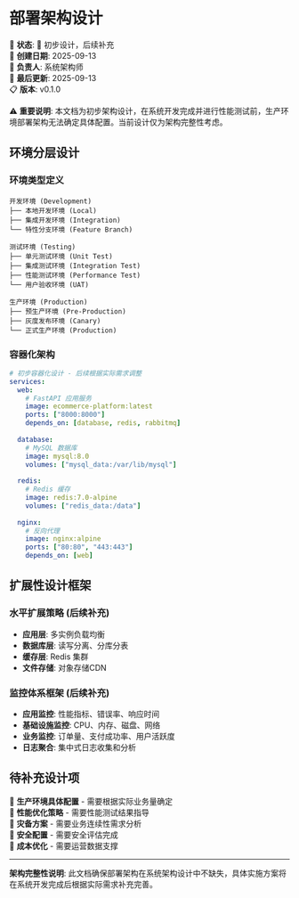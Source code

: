 <!--
文档说明：
- 内容：系统部署架构设计，包括环境配置、容器化策略、扩展性设计
- 使用方法：部署和运维时的架构指导文档
- 更新方法：部署策略变更时更新，需要架构师和运维确认
- 引用关系：被overview.md引用，引用基础设施配置
- 更新频率：部署策略调整时
- 状态：🚧 **初步设计，后续补充完善** - 在开发完成前，生产环境部署架构为虚设
-->

# 部署架构设计

📝 **状态**: 🚧 初步设计，后续补充  
📅 **创建日期**: 2025-09-13  
👤 **负责人**: 系统架构师  
🔄 **最后更新**: 2025-09-13  
📋 **版本**: v0.1.0  

⚠️ **重要说明**: 本文档为初步架构设计，在系统开发完成并进行性能测试前，生产环境部署架构无法确定具体配置。当前设计仅为架构完整性考虑。

## 环境分层设计

### 环境类型定义
```
开发环境 (Development)
├── 本地开发环境 (Local)
├── 集成开发环境 (Integration)
└── 特性分支环境 (Feature Branch)

测试环境 (Testing)  
├── 单元测试环境 (Unit Test)
├── 集成测试环境 (Integration Test)
├── 性能测试环境 (Performance Test)
└── 用户验收环境 (UAT)

生产环境 (Production)
├── 预生产环境 (Pre-Production)
├── 灰度发布环境 (Canary)
└── 正式生产环境 (Production)
```

### 容器化架构
```yaml
# 初步容器化设计 - 后续根据实际需求调整
services:
  web:
    # FastAPI 应用服务
    image: ecommerce-platform:latest
    ports: ["8000:8000"]
    depends_on: [database, redis, rabbitmq]
    
  database:
    # MySQL 数据库
    image: mysql:8.0
    volumes: ["mysql_data:/var/lib/mysql"]
    
  redis:
    # Redis 缓存
    image: redis:7.0-alpine
    volumes: ["redis_data:/data"]
    
  nginx:
    # 反向代理
    image: nginx:alpine
    ports: ["80:80", "443:443"]
    depends_on: [web]
```

## 扩展性设计框架

### 水平扩展策略 (后续补充)
- **应用层**: 多实例负载均衡
- **数据库层**: 读写分离、分库分表
- **缓存层**: Redis 集群
- **文件存储**: 对象存储CDN

### 监控体系框架 (后续补充)
- **应用监控**: 性能指标、错误率、响应时间
- **基础设施监控**: CPU、内存、磁盘、网络
- **业务监控**: 订单量、支付成功率、用户活跃度
- **日志聚合**: 集中式日志收集和分析

## 待补充设计项

🔲 **生产环境具体配置** - 需要根据实际业务量确定  
🔲 **性能优化策略** - 需要性能测试结果指导  
🔲 **灾备方案** - 需要业务连续性需求分析  
🔲 **安全配置** - 需要安全评估完成  
🔲 **成本优化** - 需要运营数据支撑  

---
**架构完整性说明**: 此文档确保部署架构在系统架构设计中不缺失，具体实施方案将在系统开发完成后根据实际需求补充完善。